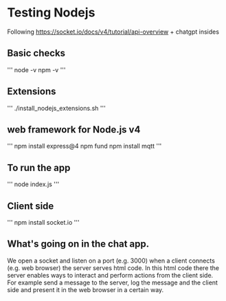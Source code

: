 # Testing Nodejs

Following https://socket.io/docs/v4/tutorial/api-overview + chatgpt insides

## Basic checks

'''
node -v
npm -v
'''

## Extensions

'''
./install_nodejs_extensions.sh
'''

## web framework for Node.js v4

'''
npm install express@4
npm fund
npm install mqtt
'''

## To run the app

'''
node index.js
'''

## Client side

'''
npm install socket.io
'''

## What's going on in the chat app.

We open a socket and listen on a port (e.g. 3000) when a client connects (e.g. web browser) the server serves html code. In this html code there the server enables ways to interact and perform actions from the client side. For example send a message to the server, log the message and the client side and present it in the web browser in a certain way.

